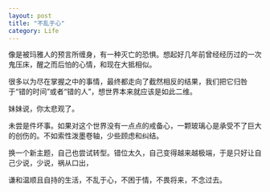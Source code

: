 ```yaml
---
layout: post
title: "不乱于心"
category: Life
---
```

像是被玛雅人的预言所缠身，有一种灭亡的恐惧。想起好几年前曾经经历过的一次鬼压床，醒之而后怕的心情，和现在大抵相似。

很多以为尽在掌握之中的事情，最终都走向了截然相反的结果，我们把它归咎于“错的时间”或者“错的人”，想世界本来就应该是如此二维。

妹妹说，你太悲观了。

未尝是件坏事。如果对这个世界没有一点点的戒备心，一颗玻璃心是承受不了巨大的创伤的。不如索性泼墨卷轴，少些顾虑和纠结。

换一个新主题，自己也尝试转型。错位太久，自己变得越来越极端，于是只好让自己少说，少说，祸从口出，

谦和温顺且自持的生活，不乱于心，不困于情，不畏将来，不念过去。